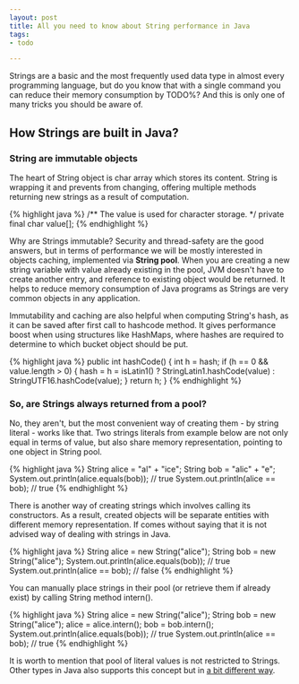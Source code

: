 ```yaml
---
layout: post
title: All you need to know about String performance in Java  
tags:  
- todo

---
```


Strings are a basic and the most frequently used data type in almost every programming language, but do you know that with a single command you can reduce their memory consumption by TODO%? And this is only one of many tricks you should be aware of.

<!--excerpt-->

## How Strings are built in Java?

### String are immutable objects

The heart of String object is char array which stores its content. String is wrapping it and prevents from changing, offering multiple methods returning new strings as a result of computation.   

{% highlight java %}
/** The value is used for character storage. */
private final char value[];
{% endhighlight %}

Why are Strings immutable? Security and thread-safety are the good answers, but in terms of performance we will be mostly interested in objects caching, implemented via **String pool**. When you are creating a new string variable with value already existing in the pool, JVM doesn't have to create another entry, and reference to existing object would be returned. It helps to reduce memory consumption of Java programs as Strings are very common objects in any application. 

Immutability and caching are also helpful when computing String's hash, as it can be saved after first call to hashcode method. It gives performance boost when using structures like HashMaps, where hashes are required to determine to which bucket object should be put. 

{% highlight java %}
public int hashCode() {
    int h = hash;
    if (h == 0 && value.length > 0) {
        hash = h = isLatin1() ? StringLatin1.hashCode(value)
                              : StringUTF16.hashCode(value);
    }
    return h;
}
{% endhighlight %}  

### So, are Strings always returned from a pool?

No, they aren't, but the most convenient way of creating them - by string literal - works like that. Two strings literals from example below are not only equal in terms of value, but also share memory representation, pointing to one object in String pool. 

{% highlight java %}
String alice = "al" + "ice";
String bob = "alic" + "e";
System.out.println(alice.equals(bob));  // true
System.out.println(alice == bob);       // true
{% endhighlight %} 

There is another way of creating strings which involves calling its constructors. As a result, created objects will be separate entities with different memory representation. If comes without saying that it is not advised way of dealing with strings in Java.  

{% highlight java %}
String alice = new String("alice");
String bob = new String("alice");
System.out.println(alice.equals(bob));  // true
System.out.println(alice == bob);       // false
{% endhighlight %} 

You can manually place strings in their pool (or retrieve them if already exist) by calling String method intern().

{% highlight java %}
String alice = new String("alice");
String bob = new String("alice");
alice = alice.intern();
bob = bob.intern();
System.out.println(alice.equals(bob));  // true
System.out.println(alice == bob);       // true
{% endhighlight %} 

It is worth to mention that pool of literal values is not restricted to Strings. Other types in Java also supports this concept but in [a bit different way](https://stackoverflow.com/a/13098161).